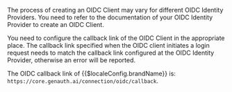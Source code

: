 <IntegrationDetailCard title="Create an OIDC Client in an OIDC Identity Provider">

The process of creating an OIDC Client may vary for different OIDC Identity Providers. You need to refer to the documentation of your OIDC Identity Provider to create an OIDC Client.

You need to configure the callback link of the OIDC Client in the appropriate place. The callback link specified when the OIDC client initiates a login request needs to match the callback link configured at the OIDC Identity Provider, otherwise an error will be reported.

The OIDC callback link of {{$localeConfig.brandName}} is: `https://core.genauth.ai/connection/oidc/callback`.

</IntegrationDetailCard>
